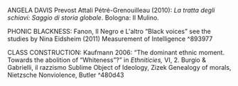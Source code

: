 
ANGELA DAVIS
Prevost 
Attali
Pétré-Grenouilleau (2010): _La tratta degli schiavi: Saggio di storia globale_. Bologna: Il Mulino.

PHONIC BLACKNESS: 
Fanon, Il Negro e L'altro
“Black voices” see the studies by Nina Eidsheim (2011)
Measurement of Intelligence ^893977

CLASS CONSTRUCTION:
Kaufmann 2006: “The dominant ethnic moment. Towards the abolition of “Whiteness”?” in _Ethniticies,_ VI, 2.
Burgio & Gabrielli, il razzismo
Sublime Object of Ideology, Zizek
Genealogy of morals, Nietzsche
Nonviolence, Butler ^480d43
